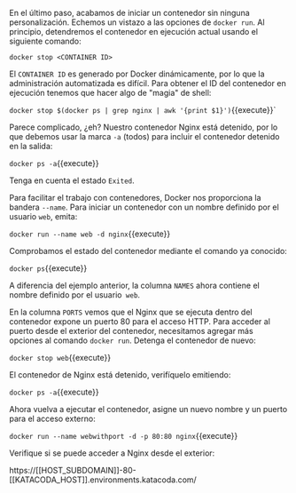 En el último paso, acabamos de iniciar un contenedor sin ninguna personalización. Echemos un vistazo a las opciones de `docker run`. Al principio, detendremos el contenedor en ejecución actual usando el siguiente comando:

`docker stop <CONTAINER ID>`

El `CONTAINER ID` es generado por Docker dinámicamente, por lo que la administración automatizada es difícil. Para obtener el ID del contenedor en ejecución tenemos que hacer algo de "magia" de shell:

`docker stop $(docker ps | grep nginx | awk '{print $1}')`{{execute}}`

Parece complicado, ¿eh? Nuestro contenedor Nginx está detenido, por lo que debemos usar la marca `-a` (todos) para incluir el contenedor detenido en la salida:

`docker ps -a`{{execute}}

Tenga en cuenta el estado `Exited`.

Para facilitar el trabajo con contenedores, Docker nos proporciona la bandera `--name`. Para iniciar un contenedor con un nombre definido por el usuario `web`, emita:

`docker run --name web -d nginx`{{execute}}

Comprobamos el estado del contenedor mediante el comando ya conocido:

`docker ps`{{execute}}

A diferencia del ejemplo anterior, la columna `NAMES` ahora contiene el nombre definido por el usuario` web`.

En la columna `PORTS` vemos que el Nginx que se ejecuta dentro del contenedor expone un puerto 80 para el acceso HTTP. Para acceder al puerto desde el exterior del contenedor, necesitamos agregar más opciones al comando `docker run`. Detenga el contenedor de nuevo:

`docker stop web`{{execute}}

El contenedor de Nginx está detenido, verifíquelo emitiendo:

`docker ps -a`{{execute}}

Ahora vuelva a ejecutar el contenedor, asigne un nuevo nombre y un puerto para el acceso externo:

`docker run --name webwithport -d -p 80:80 nginx`{{execute}}

Verifique si se puede acceder a Nginx desde el exterior:

https://[[HOST_SUBDOMAIN]]-80-[[KATACODA_HOST]].environments.katacoda.com/